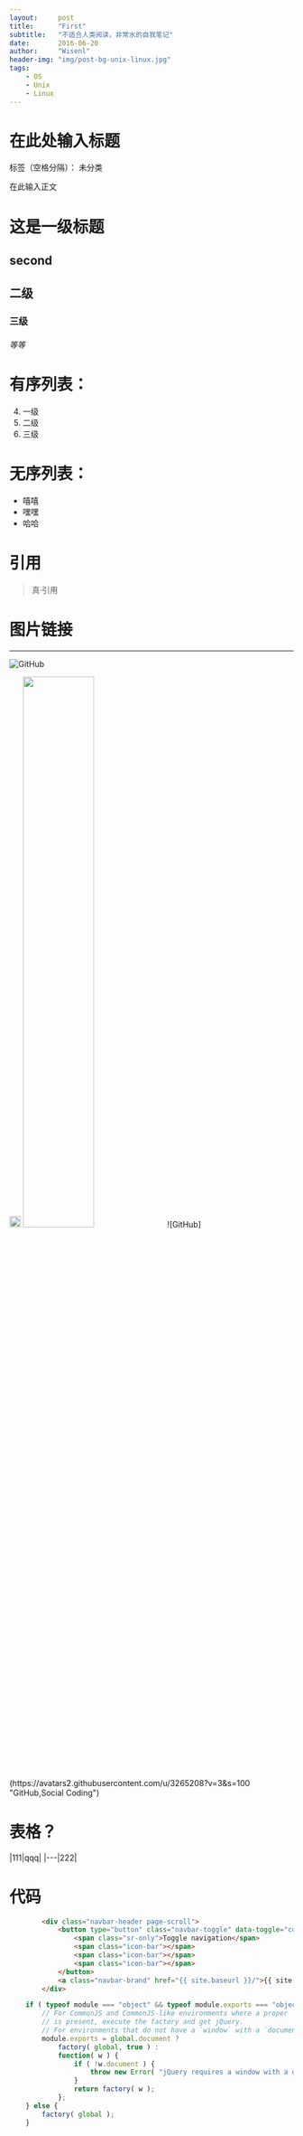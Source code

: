 ```yaml
---
layout:     post
title:      "First"
subtitle:   "不适合人类阅读，非常水的自我笔记"
date:       2016-06-20
author:     "Wisenl"
header-img: "img/post-bg-unix-linux.jpg"
tags:
    - OS
    - Unix
    - Linux
---
```


# 在此处输入标题

标签（空格分隔）： 未分类


在此输入正文

# 这是一级标题

## second

## 二级

### 三级

###### 等等

# 有序列表：
4. 一级
4. 二级
4. 三级

# 无序列表：
* 嘻嘻
* 嘿嘿
* 哈哈

# 引用
>真·引用

# 图片链接
---
![GitHub](https://avatars2.githubusercontent.com/u/3265208?v=3&s=100 "GitHub,Social Coding")

<img src="https://www.zybuluo.com/static/img/logo.png" alt="github" title="Github,social coding" width="20" height="20" />
<img src="" width="50%" height="50%">
![GitHub](https://avatars2.githubusercontent.com/u/3265208?v=3&s=100 "GitHub,Social Coding")

# 表格？



|111|qqq|
|---|222|

# 代码
```html
        <div class="navbar-header page-scroll">
            <button type="button" class="navbar-toggle" data-toggle="collapse" data-target="#bs-example-navbar-collapse-1">
                <span class="sr-only">Toggle navigation</span>
                <span class="icon-bar"></span>
                <span class="icon-bar"></span>
                <span class="icon-bar"></span>
            </button>
            <a class="navbar-brand" href="{{ site.baseurl }}/">{{ site.title }}</a>
        </div>
```
```js
	if ( typeof module === "object" && typeof module.exports === "object" ) {
		// For CommonJS and CommonJS-like environments where a proper `window`
		// is present, execute the factory and get jQuery.
		// For environments that do not have a `window` with a `document`
		module.exports = global.document ?
			factory( global, true ) :
			function( w ) {
				if ( !w.document ) {
					throw new Error( "jQuery requires a window with a document" );
				}
				return factory( w );
			};
	} else {
		factory( global );
	}
```










